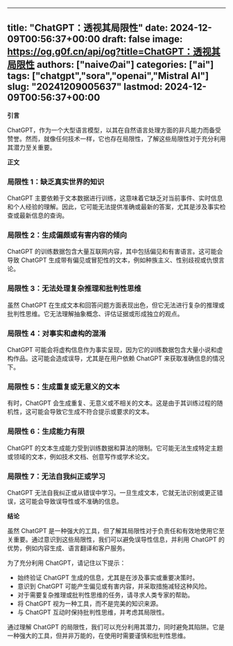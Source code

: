 
---
title: "ChatGPT：透视其局限性"
date: 2024-12-09T00:56:37+00:00
draft: false
image: https://og.g0f.cn/api/og?title=ChatGPT：透视其局限性
authors: ["naiveのai"]
categories: ["ai"]
tags: ["chatgpt","sora","openai","Mistral AI"]
slug: "20241209005637"
lastmod: 2024-12-09T00:56:37+00:00
---
**引言**

ChatGPT，作为一个大型语言模型，以其在自然语言处理方面的非凡能力而备受赞誉。然而，就像任何技术一样，它也存在局限性，了解这些局限性对于充分利用其潜力至关重要。

**正文**

### 局限性 1：缺乏真实世界的知识

ChatGPT 主要依赖于文本数据进行训练，这意味着它缺乏对当前事件、实时信息和个人经验的理解。因此，它可能无法提供准确或最新的答案，尤其是涉及事实检查或最新信息的查询。

### 局限性 2：生成偏颇或有害内容的倾向

ChatGPT 的训练数据包含大量互联网内容，其中包括偏见和有害语言。这可能会导致 ChatGPT 生成带有偏见或冒犯性的文本，例如种族主义、性别歧视或仇恨言论。

### 局限性 3：无法处理复杂推理和批判性思维

虽然 ChatGPT 在生成文本和回答问题方面表现出色，但它无法进行复杂的推理或批判性思维。它无法理解抽象概念、评估证据或形成独立的观点。

### 局限性 4：对事实和虚构的混淆

ChatGPT 可能会将虚构信息作为事实呈现，因为它的训练数据包含大量小说和虚构作品。这可能会造成误导，尤其是在用户依赖 ChatGPT 来获取准确信息的情况下。

### 局限性 5：生成重复或无意义的文本

有时，ChatGPT 会生成重复、无意义或不相关的文本。这是由于其训练过程的随机性，这可能会导致它生成不符合提示或要求的文本。

### 局限性 6：生成能力有限

ChatGPT 的文本生成能力受到训练数据和算法的限制。它可能无法生成特定主题或领域的文本，例如技术文档、创意写作或学术论文。

### 局限性 7：无法自我纠正或学习

ChatGPT 无法自我纠正或从错误中学习。一旦生成文本，它就无法识别或更正错误，这可能会导致误导性或不准确的信息。

**结论**

虽然 ChatGPT 是一种强大的工具，但了解其局限性对于负责任和有效地使用它至关重要。通过意识到这些局限性，我们可以避免误导性信息，并利用 ChatGPT 的优势，例如内容生成、语言翻译和客户服务。

为了充分利用 ChatGPT，请记住以下提示：

* 始终验证 ChatGPT 生成的信息，尤其是在涉及事实或重要决策时。
* 意识到 ChatGPT 可能产生偏见或有害内容，并采取措施减轻这种风险。
* 对于需要复杂推理或批判性思维的任务，请寻求人类专家的帮助。
* 将 ChatGPT 视为一种工具，而不是完美的知识来源。
* 与 ChatGPT 互动时保持批判性思维，并考虑其局限性。

通过理解 ChatGPT 的局限性，我们可以充分利用其潜力，同时避免其陷阱。它是一种强大的工具，但并非万能的，在使用时需要谨慎和批判性思维。